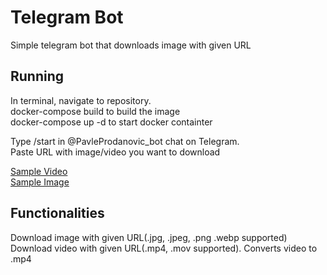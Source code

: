 # Telegram Bot
 
Simple telegram bot that downloads image with given URL

## Running
In terminal, navigate to repository. <br/> 
docker-compose build to build the image <br/>
docker-compose up -d to start docker containter

Type /start in @PavleProdanovic_bot chat on Telegram. <br/>
Paste URL with image/video you want to download <br/>

<a href="http://techslides.com/demos/sample-videos/small.mp4">Sample Video</a><br/>
<a href="https://www.vinarijazvonkobogdan.com/sites/default/files/basic-page/images/Optimized-_L8A2622_0_0.jpg">Sample Image</a><br/>

## Functionalities
Download image with given URL(.jpg, .jpeg, .png .webp supported) <br/>
Download video with given URL(.mp4, .mov supported). Converts video to .mp4
